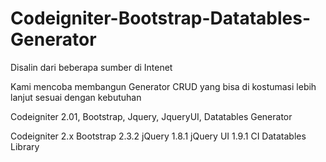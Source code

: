 Codeigniter-Bootstrap-Datatables-Generator
==========================================

Disalin dari beberapa sumber di Intenet

Kami mencoba membangun Generator CRUD yang bisa di kostumasi lebih lanjut sesuai dengan kebutuhan

Codeigniter 2.01, Bootstrap, Jquery, JqueryUI, Datatables Generator


Codeigniter 2.x
Bootstrap 2.3.2
jQuery 1.8.1
jQuery UI 1.9.1
CI Datatables Library
